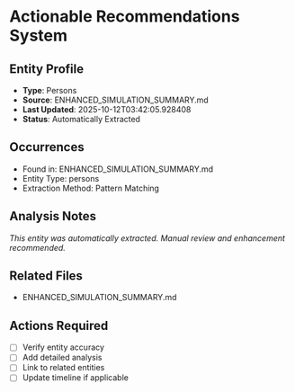 # Actionable Recommendations System

## Entity Profile
- **Type**: Persons
- **Source**: ENHANCED_SIMULATION_SUMMARY.md
- **Last Updated**: 2025-10-12T03:42:05.928408
- **Status**: Automatically Extracted

## Occurrences
- Found in: ENHANCED_SIMULATION_SUMMARY.md
- Entity Type: persons
- Extraction Method: Pattern Matching

## Analysis Notes
*This entity was automatically extracted. Manual review and enhancement recommended.*

## Related Files
- ENHANCED_SIMULATION_SUMMARY.md

## Actions Required
- [ ] Verify entity accuracy
- [ ] Add detailed analysis
- [ ] Link to related entities
- [ ] Update timeline if applicable
